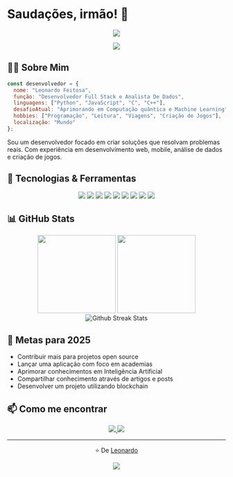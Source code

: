 # Saudações, irmão! 👋 

<div align="center">
  <img src="https://readme-typing-svg.herokuapp.com/?lines=Desenvolvedor+Full+Stack;Analista+De+Dados;Entusiasta+de+Tecnologia;Desenvolvedor+De+Jogos&font=Fira%20Code&center=true&width=380&height=50">
</div>

<p align="center">
  <a href="https://www.linkedin.com/in/leonardo-feitosadev/"><img src="https://img.shields.io/badge/-LinkedIn-0e76a8?style=flat-square&logo=Linkedin&logoColor=white" /></a>
</p>

## 👨‍💻 Sobre Mim

```javascript
const desenvolvedor = {
  nome: "Leonardo Feitosa",
  função: "Desenvolvedor Full Stack e Analista De Dados",
  linguagens: ["Python", "JavaScript", "C", "C++"],
  desafioAtual: "Aprimorando em Computação quântica e Machine Learning",
  hobbies: ["Programação", "Leitura", "Viagens", "Criação de Jogos"],
  localização: "Mundo"
};
```

Sou um desenvolvedor focado em criar soluções que resolvam problemas reais. Com experiência em desenvolvimento web, mobile, análise de dados e criação de jogos.

## 🚀 Tecnologias & Ferramentas

<div align="center">
  <img src="https://img.shields.io/badge/JavaScript-F7DF1E?style=flat-square&logo=javascript&logoColor=black" />
  <img src="https://img.shields.io/badge/TypeScript-007ACC?style=flat-square&logo=typescript&logoColor=white" />
  <img src="https://img.shields.io/badge/React-20232A?style=flat-square&logo=react&logoColor=61DAFB" />
  <img src="https://img.shields.io/badge/Node.js-339933?style=flat-square&logo=nodedotjs&logoColor=white" />
  <img src="https://img.shields.io/badge/Python-3776AB?style=flat-square&logo=python&logoColor=white" />
  <img src="https://img.shields.io/badge/C-00599C?style=flat-square&logo=c&logoColor=white" />
  <img src="https://img.shields.io/badge/C++-00599C?style=flat-square&logo=cplusplus&logoColor=white" />
  <img src="https://img.shields.io/badge/MySQL-4479A1?style=flat-square&logo=mysql&logoColor=white" />
  <img src="https://img.shields.io/badge/Git-F05032?style=flat-square&logo=git&logoColor=white" />
</div>

## 📊 GitHub Stats

<div align="center">
  <img height="180em" src="https://github-readme-stats.vercel.app/api?username=Leonzuka&show_icons=true&theme=synthwave&include_all_commits=true&count_private=true&hide_border=true"/>
  <img height="180em" src="https://github-readme-stats.vercel.app/api/top-langs/?username=Leonzuka&layout=compact&langs_count=8&theme=radical&hide_border=true"/>
</div>

<div align="center">
  <img src="https://github-readme-streak-stats.herokuapp.com/?user=Leonzuka&theme=tokyonight&hide_border=true" alt="Github Streak Stats">
</div>

## 🎯 Metas para 2025

- Contribuir mais para projetos open source
- Lançar uma aplicação com foco em academias
- Aprimorar conhecimentos em Inteligência Artificial
- Compartilhar conhecimento através de artigos e posts
- Desenvolver um projeto utilizando blockchain

## 📫 Como me encontrar

<div align="center">
  <a href="mailto:leonardofeitosa789@gmail.com">
    <img src="https://img.shields.io/badge/EMAIL-D14836?style=for-the-badge&logo=gmail&logoColor=white" />
  </a>
  <a href="https://www.linkedin.com/in/leonardo-feitosadev/">
    <img src="https://img.shields.io/badge/LinkedIn-0077B5?style=for-the-badge&logo=linkedin&logoColor=white" />
  </a>
</div>

---

<div align="center">
  <p>⭐️ De <a href="https://github.com/Leonzuka">Leonardo</a></p>
  <img src="https://komarev.com/ghpvc/?username=Leonzuka&color=blueviolet&style=flat-square&label=Visualizações+do+perfil" />
</div>
